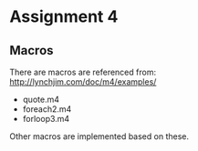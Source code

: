 # Assignment 4

## Macros

There are macros are referenced from: http://lynchjim.com/doc/m4/examples/
 - quote.m4
 - foreach2.m4
 - forloop3.m4

Other macros are implemented based on these.